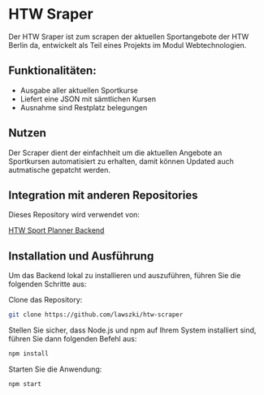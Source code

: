 # HTW Sraper

Der HTW Sraper ist zum scrapen der aktuellen Sportangebote der HTW Berlin da, entwickelt als Teil eines Projekts im Modul Webtechnologien.

## Funktionalitäten:

- Ausgabe aller aktuellen Sportkurse
- Liefert eine JSON mit sämtlichen Kursen
- Ausnahme sind Restplatz belegungen

## Nutzen

Der Scraper dient der einfachheit um die aktuellen Angebote an Sportkursen automatisiert zu erhalten, damit können Updated auch autmatische gepatcht werden.

## Integration mit anderen Repositories

Dieses Repository wird verwendet von:
   
   [HTW Sport Planner Backend](https://github.com/moritzmalina/HTWSportPlanner)

## Installation und Ausführung

Um das Backend lokal zu installieren und auszuführen, führen Sie die folgenden Schritte aus:

Clone das Repository:
```bash
git clone https://github.com/lawszki/htw-scraper
```

Stellen Sie sicher, dass Node.js und npm auf Ihrem System installiert sind, führen Sie dann folgenden Befehl aus:
```bash
npm install
```

Starten Sie die Anwendung:
```bash
npm start
```


